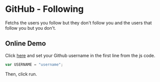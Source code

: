 GitHub - Following
==================

Fetchs the users you follow but they don't follow you and the users that follow you but you don't.


## Online Demo

Click [here](http://goo.gl/TswKVq) and set your Github username in the first line from the js code.

```js
var USERNAME = "username";
```

Then, click run.
